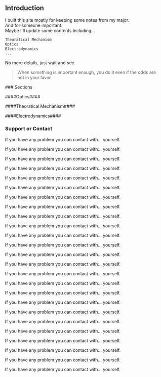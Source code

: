 ## Introduction
I built this site mostly for keeping some notes from my major.<br>
And for someone important.<br>
Maybe I'll update some contents including...

```markdown
Theoratical Mechanism
Optics
Electrodynamics 
...
```

No more details, just wait and see.

<p>
<blockquote>
When something is important enough, you do it even if the odds are not in your favor.
</blockquote>
</p>
### Sections
<p>
####<a id="Optics">Optics</a>####
</p>
<p>
####<a id="TM">Theoratical Mechanism</a>####
</p>
<p>
####<a id="ED">Electrodynamics</a>####
</p>


### Support or Contact
<p>
If you have any problem you can contact with... yourself.
</p>
<p>
If you have any problem you can contact with... yourself.
</p>
<p>
If you have any problem you can contact with... yourself.
</p>
<p>
If you have any problem you can contact with... yourself.
</p>
<p>
If you have any problem you can contact with... yourself.
</p>
<p>
If you have any problem you can contact with... yourself.
</p>
<p>
If you have any problem you can contact with... yourself.
</p>
<p>
If you have any problem you can contact with... yourself.
</p>
<p>
If you have any problem you can contact with... yourself.
</p>
<p>
If you have any problem you can contact with... yourself.
</p>
<p>
If you have any problem you can contact with... yourself.
</p>
<p>
If you have any problem you can contact with... yourself.
</p>
<p>
If you have any problem you can contact with... yourself.
</p>
<p>
If you have any problem you can contact with... yourself.
</p>
<p>
If you have any problem you can contact with... yourself.
</p>
<p>
If you have any problem you can contact with... yourself.
</p>
<p>
If you have any problem you can contact with... yourself.
</p>
<p>
If you have any problem you can contact with... yourself.
</p>
<p>
If you have any problem you can contact with... yourself.
</p>
<p>
If you have any problem you can contact with... yourself.
</p>
<p>
If you have any problem you can contact with... yourself.
</p>
<p>
If you have any problem you can contact with... yourself.
</p>
<p>
If you have any problem you can contact with... yourself.
</p>
<p>
If you have any problem you can contact with... yourself.
</p>
<p>
If you have any problem you can contact with... yourself.
</p>
